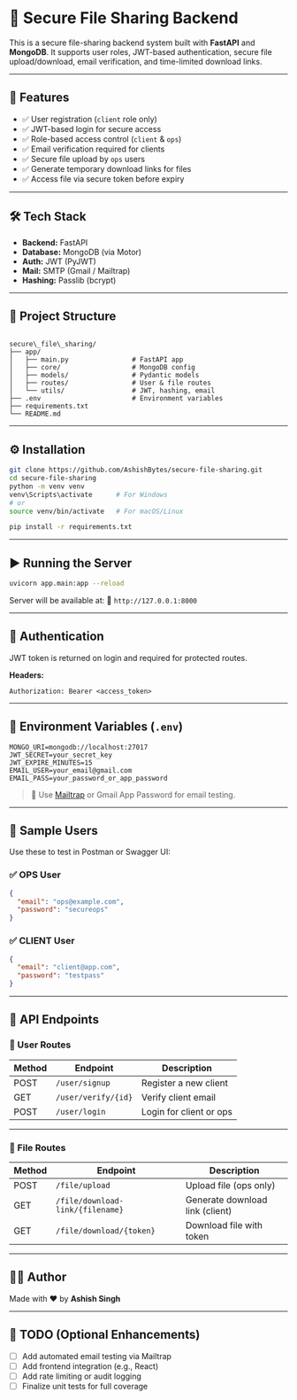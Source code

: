 # 🔐 Secure File Sharing Backend

This is a secure file-sharing backend system built with **FastAPI** and **MongoDB**. It supports user roles, JWT-based authentication, secure file upload/download, email verification, and time-limited download links.

---

## 🚀 Features

- ✅ User registration (`client` role only)
- ✅ JWT-based login for secure access
- ✅ Role-based access control (`client` & `ops`)
- ✅ Email verification required for clients
- ✅ Secure file upload by `ops` users
- ✅ Generate temporary download links for files
- ✅ Access file via secure token before expiry

---

## 🛠 Tech Stack

- **Backend:** FastAPI
- **Database:** MongoDB (via Motor)
- **Auth:** JWT (PyJWT)
- **Mail:** SMTP (Gmail / Mailtrap)
- **Hashing:** Passlib (bcrypt)

---

## 📁 Project Structure

```

secure\_file\_sharing/
├── app/
│   ├── main.py                # FastAPI app
│   ├── core/                  # MongoDB config
│   ├── models/                # Pydantic models
│   ├── routes/                # User & file routes
│   └── utils/                 # JWT, hashing, email
├── .env                       # Environment variables
├── requirements.txt
└── README.md

````

---

## ⚙️ Installation

```bash
git clone https://github.com/AshishBytes/secure-file-sharing.git
cd secure-file-sharing
python -m venv venv
venv\Scripts\activate      # For Windows
# or
source venv/bin/activate   # For macOS/Linux

pip install -r requirements.txt
````

---

## ▶️ Running the Server

```bash
uvicorn app.main:app --reload
```

Server will be available at:
📍 `http://127.0.0.1:8000`

---

## 🔐 Authentication

JWT token is returned on login and required for protected routes.

**Headers:**

```
Authorization: Bearer <access_token>
```

---

## 🔧 Environment Variables (`.env`)

```
MONGO_URI=mongodb://localhost:27017
JWT_SECRET=your_secret_key
JWT_EXPIRE_MINUTES=15
EMAIL_USER=your_email@gmail.com
EMAIL_PASS=your_password_or_app_password
```

> 📌 Use [Mailtrap](https://mailtrap.io/) or Gmail App Password for email testing.

---

## 🧪 Sample Users

Use these to test in Postman or Swagger UI:

### ✅ OPS User

```json
{
  "email": "ops@example.com",
  "password": "secureops"
}
```

### ✅ CLIENT User

```json
{
  "email": "client@app.com",
  "password": "testpass"
}
```

---

## 🧾 API Endpoints

### 👤 User Routes

| Method | Endpoint            | Description             |
| ------ | ------------------- | ----------------------- |
| POST   | `/user/signup`      | Register a new client   |
| GET    | `/user/verify/{id}` | Verify client email     |
| POST   | `/user/login`       | Login for client or ops |

---

### 📁 File Routes

| Method | Endpoint                         | Description                     |
| ------ | -------------------------------- | ------------------------------- |
| POST   | `/file/upload`                   | Upload file (ops only)          |
| GET    | `/file/download-link/{filename}` | Generate download link (client) |
| GET    | `/file/download/{token}`         | Download file with token        |

---


## 🧑‍💻 Author

Made with ❤️ by **Ashish Singh**

---

## 📌 TODO (Optional Enhancements)

* [ ] Add automated email testing via Mailtrap
* [ ] Add frontend integration (e.g., React)
* [ ] Add rate limiting or audit logging
* [ ] Finalize unit tests for full coverage